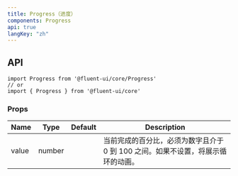 ```yaml
---
title: Progress（进度）
components: Progress
api: true
langKey: "zh"
---
```


## API

```
import Progress from '@fluent-ui/core/Progress'
// or
import { Progress } from '@fluent-ui/core'
```

### Props

| Name | Type | Default | Description |
| --- | --- | --- | --- |
| value | number |  | 当前完成的百分比，必须为数字且介于 0 到 100 之间。如果不设置，将展示循环的动画。 |

